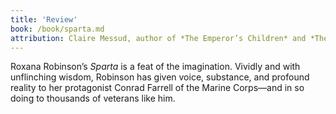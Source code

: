 ```yaml
---
title: 'Review'  
book: /book/sparta.md
attribution: Claire Messud, author of *The Emperor’s Children* and *The Woman Upstairs*
---
```

Roxana Robinson’s *Sparta* is a feat of the imagination. Vividly and with unflinching wisdom, Robinson has given voice, substance, and profound reality to her protagonist Conrad Farrell of the Marine Corps—and in so doing to thousands of veterans like him.


